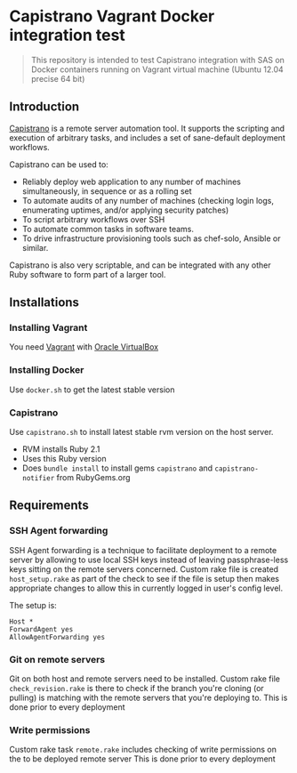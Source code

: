 # Capistrano Vagrant Docker integration test
> This repository is intended to test Capistrano integration with SAS on Docker containers running on Vagrant virtual machine (Ubuntu 12.04 precise 64 bit)

## Introduction
[Capistrano](http://capistranorb.com) is a remote server automation tool. It supports the scripting and execution of arbitrary tasks, and includes a set of sane-default deployment workflows.

Capistrano can be used to:

* Reliably deploy web application to any number of machines simultaneously, in sequence or as a rolling set
* To automate audits of any number of machines (checking login logs, enumerating uptimes, and/or applying security patches)
* To script arbitrary workflows over SSH
* To automate common tasks in software teams.
* To drive infrastructure provisioning tools such as chef-solo, Ansible or similar.

Capistrano is also very scriptable, and can be integrated with any other Ruby software to form part of a larger tool.

## Installations
### Installing Vagrant
You need [Vagrant](http://www.vagrantup.com/downloads.html) with [Oracle VirtualBox](https://www.virtualbox.org/wiki/Downloads)

### Installing Docker
Use `docker.sh` to get the latest stable version

### Capistrano
Use `capistrano.sh` to install latest stable rvm version on the host server. 
* RVM installs Ruby 2.1
* Uses this Ruby version
* Does `bundle install` to install gems `capistrano` and `capistrano-notifier` from RubyGems.org 

## Requirements
### SSH Agent forwarding
SSH Agent forwarding is a technique to facilitate deployment to a remote server by allowing to use local SSH keys instead of leaving passphrase-less keys sitting on the remote servers concerned.
Custom rake file is created `host_setup.rake` as part of the check to see if the file is setup then makes appropriate changes to allow this in currently logged in user's config level.

The setup is:
```
Host *
ForwardAgent yes
AllowAgentForwarding yes
```

### Git on remote servers
Git on both host and remote servers need to be installed. Custom rake file `check_revision.rake` is there to check if the branch you're cloning (or pulling) is matching with the remote servers that you're deploying to.
This is done prior to every deployment

### Write permissions
Custom rake task `remote.rake` includes checking of write permissions on the to be deployed remote server
This is done prior to every deployment

